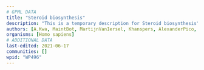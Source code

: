 ```yaml
---
# GPML DATA
title: "Steroid biosynthesis"
description: "This is a temporary description for Steroid biosynthesis"
authors: [A.Kwa, MaintBot, MartijnVanIersel, Khanspers, AlexanderPico, Anatolymikutin, Egonw, Mkutmon, DeSl, Eweitz, Finterly]
organisms: [Homo sapiens]
# ADDITIONAL DATA
last-edited: 2021-06-17
communities: []
wpid: "WP496"
---
```

